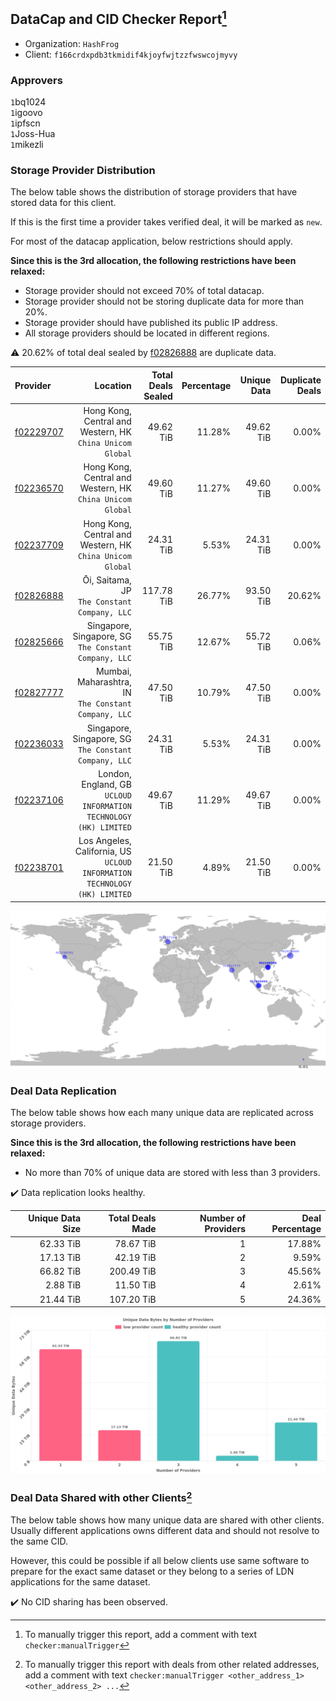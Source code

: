 ## DataCap and CID Checker Report[^1]
 - Organization: `HashFrog`
 - Client: `f166crdxpdb3tkmidif4kjoyfwjtzzfwswcojmyvy`
### Approvers
`1`bq1024<br/>`1`igoovo<br/>`1`ipfscn<br/>`1`Joss-Hua<br/>`1`mikezli


### Storage Provider Distribution
The below table shows the distribution of storage providers that have stored data for this client.

If this is the first time a provider takes verified deal, it will be marked as `new`.

For most of the datacap application, below restrictions should apply.

**Since this is the 3rd allocation, the following restrictions have been relaxed:**
 - Storage provider should not exceed 70% of total datacap.
 - Storage provider should not be storing duplicate data for more than 20%.
 - Storage provider should have published its public IP address.
 - All storage providers should be located in different regions.

⚠️ 20.62% of total deal sealed by [f02826888](https://filfox.info/en/address/f02826888) are duplicate data.

| Provider                                              |                                                                     Location | Total Deals Sealed | Percentage | Unique Data | Duplicate Deals |
| :---------------------------------------------------- | ---------------------------------------------------------------------------: | -----------------: | ---------: | ----------: | --------------: |
| [f02229707](https://filfox.info/en/address/f02229707) |                 Hong Kong, Central and Western, HK<br/>`China Unicom Global` |          49.62 TiB |     11.28% |   49.62 TiB |           0.00% |
| [f02236570](https://filfox.info/en/address/f02236570) |                 Hong Kong, Central and Western, HK<br/>`China Unicom Global` |          49.60 TiB |     11.27% |   49.60 TiB |           0.00% |
| [f02237709](https://filfox.info/en/address/f02237709) |                 Hong Kong, Central and Western, HK<br/>`China Unicom Global` |          24.31 TiB |      5.53% |   24.31 TiB |           0.00% |
| [f02826888](https://filfox.info/en/address/f02826888) |                              Ōi, Saitama, JP<br/>`The Constant Company, LLC` |         117.78 TiB |     26.77% |   93.50 TiB |          20.62% |
| [f02825666](https://filfox.info/en/address/f02825666) |                     Singapore, Singapore, SG<br/>`The Constant Company, LLC` |          55.75 TiB |     12.67% |   55.72 TiB |           0.06% |
| [f02827777](https://filfox.info/en/address/f02827777) |                      Mumbai, Maharashtra, IN<br/>`The Constant Company, LLC` |          47.50 TiB |     10.79% |   47.50 TiB |           0.00% |
| [f02236033](https://filfox.info/en/address/f02236033) |                     Singapore, Singapore, SG<br/>`The Constant Company, LLC` |          24.31 TiB |      5.53% |   24.31 TiB |           0.00% |
| [f02237106](https://filfox.info/en/address/f02237106) |         London, England, GB<br/>`UCLOUD INFORMATION TECHNOLOGY (HK) LIMITED` |          49.67 TiB |     11.29% |   49.67 TiB |           0.00% |
| [f02238701](https://filfox.info/en/address/f02238701) | Los Angeles, California, US<br/>`UCLOUD INFORMATION TECHNOLOGY (HK) LIMITED` |          21.50 TiB |      4.89% |   21.50 TiB |           0.00% |

<img src="https://raw.githubusercontent.com/data-preservation-programs/filplus-checker-assets/main/filecoin-project/filecoin-plus-large-datasets/issues/1995/1703130829681.png"/>

### Deal Data Replication
The below table shows how each many unique data are replicated across storage providers.


**Since this is the 3rd allocation, the following restrictions have been relaxed:**
- No more than 70% of unique data are stored with less than 3 providers.

✔️ Data replication looks healthy.

| Unique Data Size | Total Deals Made | Number of Providers | Deal Percentage |
| ---------------: | ---------------: | ------------------: | --------------: |
|        62.33 TiB |        78.67 TiB |                   1 |          17.88% |
|        17.13 TiB |        42.19 TiB |                   2 |           9.59% |
|        66.82 TiB |       200.49 TiB |                   3 |          45.56% |
|         2.88 TiB |        11.50 TiB |                   4 |           2.61% |
|        21.44 TiB |       107.20 TiB |                   5 |          24.36% |

<img src="https://raw.githubusercontent.com/data-preservation-programs/filplus-checker-assets/main/filecoin-project/filecoin-plus-large-datasets/issues/1995/1703130830344.png"/>

### Deal Data Shared with other Clients[^3]
The below table shows how many unique data are shared with other clients.
Usually different applications owns different data and should not resolve to the same CID.

However, this could be possible if all below clients use same software to prepare for the exact same dataset or they belong to a series of LDN applications for the same dataset.

✔️ No CID sharing has been observed.

[^1]: To manually trigger this report, add a comment with text `checker:manualTrigger`

[^2]: Deals from those addresses are combined into this report as they are specified with `checker:manualTrigger`

[^3]: To manually trigger this report with deals from other related addresses, add a comment with text `checker:manualTrigger <other_address_1> <other_address_2> ...`
